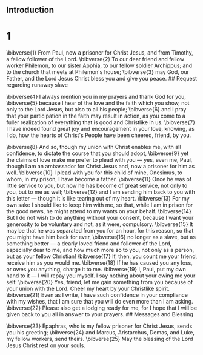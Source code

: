 ## Introduction
# 1 
\bibverse{1} From Paul, now a prisoner for Christ Jesus, and from Timothy, a fellow follower of the Lord. \bibverse{2} To our dear friend and fellow worker Philemon, to our sister Apphia, to our fellow soldier Archippus; and to the church that meets at Philemon's house; \bibverse{3} may God, our Father, and the Lord Jesus Christ bless you and give you peace. ## Request regarding runaway slave


\bibverse{4} I always mention you in my prayers and thank God for you, \bibverse{5} because I hear of the love and the faith which you show, not only to the Lord Jesus, but also to all his people; \bibverse{6} and I pray that your participation in the faith may result in action, as you come to a fuller realization of everything that is good and Christlike in us. \bibverse{7} I have indeed found great joy and encouragement in your love, knowing, as I do, how the hearts of Christ's People have been cheered, friend, by you. 

\bibverse{8} And so, though my union with Christ enables me, with all confidence, to dictate the course that you should adopt, \bibverse{9} yet the claims of love make me prefer to plead with you — yes, even me, Paul, though I am an ambassador for Christ Jesus and, now a prisoner for him as well. \bibverse{10} I plead with you for this child of mine, Onesimus, to whom, in my prison, I have become a father. \bibverse{11} Once he was of little service to you, but now he has become of great service, not only to you, but to me as well; \bibverse{12} and I am sending him back to you with this letter — though it is like tearing out of my heart. \bibverse{13} For my own sake I should like to keep him with me, so that, while I am in prison for the good news, he might attend to my wants on your behalf. \bibverse{14} But I do not wish to do anything without your consent, because I want your generosity to be voluntary and not, as it were, compulsory. \bibverse{15} It may be that he was separated from you for an hour, for this reason, so that you might have him back for ever, \bibverse{16} no longer as a slave, but as something better — a dearly loved friend and follower of the Lord, especially dear to me, and how much more so to you, not only as a person, but as your fellow Christian! \bibverse{17} If, then, you count me your friend, receive him as you would me. \bibverse{18} If he has caused you any loss, or owes you anything, charge it to me. \bibverse{19} I, Paul, put my own hand to it — I will repay you myself. I say nothing about your owing me your self. \bibverse{20} Yes, friend, let me gain something from you because of your union with the Lord. Cheer my heart by your Christlike spirit. \bibverse{21} Even as I write, I have such confidence in your compliance with my wishes, that I am sure that you will do even more than I am asking. \bibverse{22} Please also get a lodging ready for me, for I hope that I will be given back to you all in answer to your prayers. ## Messages
and Blessing 

\bibverse{23} Epaphras, who is my fellow prisoner for Christ Jesus, sends you his greeting; \bibverse{24} and Marcus, Aristarchus, Demas, and Luke, my fellow workers, send theirs. \bibverse{25} May the blessing of the Lord Jesus Christ rest on your souls. 